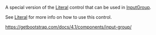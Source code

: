 A special version of the [Literal](/docs/controls/builtin/Literal/{branch}) control that can be used in [InputGroup](/docs/controls/bootstrap4/InputGroup/{branch}).

See [Literal](/docs/controls/builtin/Literal/{branch}) for more info on how to use this control.

<https://getbootstrap.com/docs/4.1/components/input-group/>
